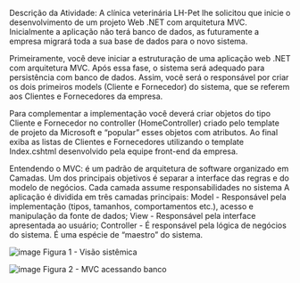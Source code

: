 Descrição da Atividade:
A clínica veterinária LH-Pet lhe solicitou que inicie o desenvolvimento de um projeto Web .NET com arquitetura MVC. Inicialmente a aplicação não terá banco de dados, as futuramente a empresa migrará toda a sua base de dados para o novo sistema.

Primeiramente, você deve iniciar a estruturação de uma aplicação web .NET com arquitetura MVC. Após essa fase, o sistema será adequado para persistência com banco de dados. Assim, você será o responsável por criar os dois primeiros models (Cliente e Fornecedor) do sistema, que se referem aos Clientes e Fornecedores da empresa.

Para complementar a implementação você deverá criar objetos do tipo Cliente e Fornecedor no controller (HomeController) criado pelo template de projeto da Microsoft e “popular” esses objetos com atributos. Ao final exiba as listas de Clientes e Fornecedores utilizando o template Index.cshtml desenvolvido pela equipe front-end da empresa.

Entendendo o MVC: é um padrão de arquitetura de software organizado em Camadas. Um dos principais objetivos é separar a interface das regras e do modelo de negócios. Cada camada assume responsabilidades no sistema A aplicação é dividida em três camadas principais:
Model - Responsável pela implementação (tipos, tamanhos, comportamentos etc.), acesso e manipulação da fonte de dados;
View - Responsável pela interface apresentada ao usuário;
Controller - É responsável pela lógica de negócios do sistema. É uma espécie de “maestro” do sistema.

![image](https://github.com/bernardolucas2001/Implanta-o_MVC_C-/assets/83489813/2077d8a0-fae4-458e-ab03-34ccc7d06182)
Figura 1 - Visão sistêmica


![image](https://github.com/bernardolucas2001/Implanta-o_MVC_C-/assets/83489813/5f8362d1-4537-495d-8257-10c4e5c7cd34)
Figura 2 - MVC acessando banco

